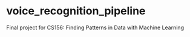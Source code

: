 # voice_recognition_pipeline

Final project for CS156: Finding Patterns in Data with Machine Learning
